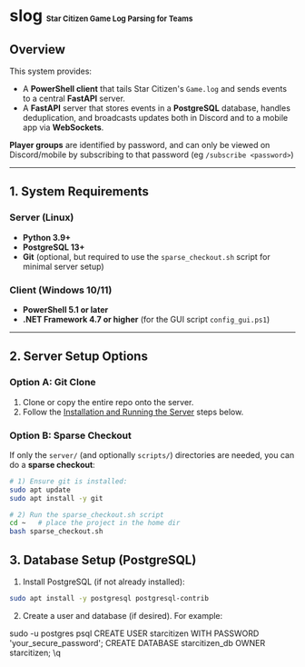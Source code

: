 # slog <span style="font-size: small;"> Star Citizen Game Log Parsing for Teams </span>

## Overview

This system provides:
- A **PowerShell client** that tails Star Citizen's `Game.log` and sends events to a central **FastAPI** server.
- A **FastAPI** server that stores events in a **PostgreSQL** database, handles deduplication, and broadcasts updates both in Discord and to a mobile app via **WebSockets**.

**Player groups** are identified by password, and can only be viewed on Discord/mobile by subscribing to that password (eg `/subscribe <password>`)

---

## 1. System Requirements

### Server (Linux)
- **Python 3.9+**  
- **PostgreSQL 13+**  
- **Git** (optional, but required to use the `sparse_checkout.sh` script for minimal server setup)  

### Client (Windows 10/11)
- **PowerShell 5.1 or later**  
- **.NET Framework 4.7 or higher** (for the GUI script `config_gui.ps1`)  

---

## 2. Server Setup Options

### Option A: Git Clone

1. Clone or copy the entire repo onto the server.
2. Follow the [Installation and Running the Server](#4-installing-and-running-the-server-using-venv) steps below.

### Option B: Sparse Checkout

If only the `server/` (and optionally `scripts/`) directories are needed, you can do a **sparse checkout**:
```bash
# 1) Ensure git is installed:
sudo apt update
sudo apt install -y git

# 2) Run the sparse_checkout.sh script
cd ~   # place the project in the home dir
bash sparse_checkout.sh
```

## 3. Database Setup (PostgreSQL)

1. Install PostgreSQL (if not already installed):
```bash
sudo apt install -y postgresql postgresql-contrib
```
2. Create a user and database (if desired). For example:

sudo -u postgres psql
CREATE USER starcitizen WITH PASSWORD 'your_secure_password';
CREATE DATABASE starcitizen_db OWNER starcitizen;
\q
